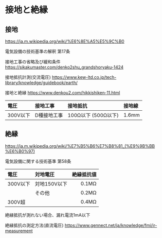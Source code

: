 # 接地と絶縁
## 接地
https://ja.m.wikipedia.org/wiki/%E6%8E%A5%E5%9C%B0

電気設備の技術基準の解釈
第17条

接地工事の省略及び緩和条件
https://sikakumaster.com/denko2shu_grandshoryaku-1424

接地抵抗計測(交流電圧)
https://www.kew-ltd.co.jp/tech-library/knowledge/guidebook/earth/

接地と絶縁
https://www.denkou2.com/hikkishiken-11.html

|電圧|接地工事|接地抵抗|接地線|
|:--|:--|:--|:--|
|300V以下|D種接地工事|100Ω以下 (500Ω以下)|1.6mm|

## 絶縁
https://ja.m.wikipedia.org/wiki/%E7%B5%B6%E7%B8%81_(%E9%9B%BB%E6%B0%97)

電気設備に関する技術基準
第58条

|電圧|対地電圧|絶縁抵抗値|
|:--|:--|--:|
|300V以下|対地150V以下|0.1MΩ|
||その他|0.2MΩ|
|300V超||0.4MΩ|

絶縁抵抗が測れない場合、漏れ電流1mA以下

絶縁抵抗の測定方法(直流電圧)
https://www.gennect.net/ja/knowledge/fmi/ir-measurement






